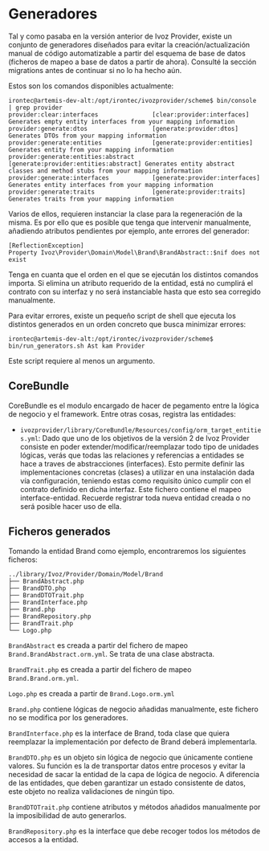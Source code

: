 # Generadores

Tal y como pasaba en la versión anterior de Ivoz Provider, existe un conjunto de generadores diseñados
para evitar la creación/actualización manual de código automatizable a partir del esquema de base de datos (ficheros de 
mapeo a base de datos a partir de ahora). Consulté la sección migrations antes de continuar si no lo ha hecho aún.

Estos son los comandos disponibles actualmente:

    irontec@artemis-dev-alt:/opt/irontec/ivozprovider/scheme$ bin/console | grep provider
    provider:clear:interfaces               [clear:provider:interfaces] Generates empty entity interfaces from your mapping information
    provider:generate:dtos                  [generate:provider:dtos] Generates DTOs from your mapping information
    provider:generate:entities              [generate:provider:entities] Generates entity from your mapping information
    provider:generate:entities:abstract     [generate:provider:entities:abstract] Generates entity abstract classes and method stubs from your mapping information
    provider:generate:interfaces            [generate:provider:interfaces] Generates entity interfaces from your mapping information
    provider:generate:traits                [generate:provider:traits] Generates traits from your mapping information

Varios de ellos, requieren instanciar la clase para la regeneración de la misma. Es por ello que es posible que
tenga que intervenir manualmente, añadiendo atributos pendientes por ejemplo, ante errores del generador:

    [ReflectionException]
    Property Ivoz\Provider\Domain\Model\Brand\BrandAbstract::$nif does not exist

Tenga en cuanta que el orden en el que se ejecután los distintos comandos importa. Si elimina un atributo requerido
de la entidad, está no cumplirá el contrato con su interfaz y no será instanciable hasta que esto sea corregido
manualmente.

Para evitar errores, existe un pequeño script de shell que ejecuta los distintos generados en un orden concreto
que busca minimizar errores:

    irontec@artemis-dev-alt:/opt/irontec/ivozprovider/scheme$ bin/run_generators.sh Ast kam Provider

Este script requiere al menos un argumento.

## CoreBundle
CoreBundle es el modulo encargado de hacer de pegamento entre la lógica de negocio y el framework. Entre otras cosas,
registra las entidades:

- `ivozprovider/library/CoreBundle/Resources/config/orm_target_entities.yml`:
  Dado que uno de los objetivos de la versión 2 de Ivoz Provider consiste en poder extender/modificar/reemplazar todo
  tipo de unidades lógicas, verás que todas las relaciones y referencias a entidades se hace a traves de abstracciones
  (interfaces). Esto permite definir las implementaciones concretas (clases) a utilizar en una instalación dada
  vía configuración, teniendo estas como requisito único cumplir con el contrato definido en dicha interfaz.
  Este fichero contiene el mapeo interface-entidad. Recuerde registrar toda nueva entidad creada o no será posible
  hacer uso de ella.

## Ficheros generados
Tomando la entidad Brand como ejemplo, encontraremos los siguientes ficheros:

    ../library/Ivoz/Provider/Domain/Model/Brand
    ├── BrandAbstract.php
    ├── BrandDTO.php
    ├── BrandDTOTrait.php
    ├── BrandInterface.php
    ├── Brand.php
    ├── BrandRepository.php
    ├── BrandTrait.php
    └── Logo.php

`BrandAbstract` es creada a partir del fichero de mapeo `Brand.BrandAbstract.orm.yml`. Se trata de una clase abstracta.

`BrandTrait.php` es creada a partir del fichero de mapeo `Brand.Brand.orm.yml`.

`Logo.php` es creada a partir de `Brand.Logo.orm.yml`

`Brand.php` contiene lógicas de negocio añadidas manualmente, este fichero no se modifica por los generadores.

`BrandInterface.php` es la interface de Brand, toda clase que quiera reemplazar la implementación por defecto de Brand
deberá implementarla.

`BrandDTO.php` es un objeto sin lógica de negocio que únicamente contiene valores. Su función es la de
transportar datos entre procesos y evitar la necesidad de sacar la entidad de la capa de lógica de negocio.
A diferencia de las entidades, que deben garantizar un estado consistente de datos, este objeto no realiza
validaciones de ningún tipo.

`BrandDTOTrait.php`  contiene atributos y métodos añadidos manualmente por la imposibilidad de auto generarlos.

`BrandRepository.php` es la interface que debe recoger todos los métodos de accesos a la entidad.
